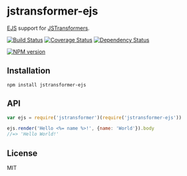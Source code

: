 # jstransformer-ejs

[EJS](https://github.com/mde/ejs) support for [JSTransformers](http://github.com/jstransformers).

[![Build Status](https://img.shields.io/travis/jstransformers/jstransformer-ejs/master.svg)](https://travis-ci.org/jstransformers/jstransformer-ejs)
[![Coverage Status](https://img.shields.io/codecov/c/github/jstransformers/jstransformer-ejs/master.svg)](https://codecov.io/gh/jstransformers/jstransformer-ejs)
[![Dependency Status](https://img.shields.io/david/jstransformers/jstransformer-ejs/master.svg)](http://david-dm.org/jstransformers/jstransformer-ejs)

[![NPM version](https://img.shields.io/npm/v/jstransformer-ejs.svg)](https://www.npmjs.org/package/jstransformer-ejs)

## Installation

    npm install jstransformer-ejs

## API

```js
var ejs = require('jstransformer')(require('jstransformer-ejs'))

ejs.render('Hello <%= name %>!', {name: 'World'}).body
//=> 'Hello World!'
```

## License

MIT
